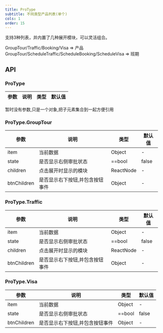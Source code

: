 ```yaml
---
title: ProType
subtitle: 不同类型产品列表(单个)
cols: 1
order: 15
---
```


支持3种列表，并内置了几种展开模块，可以灵活组合。

GroupTour/Traffic/Booking/Visa => 产品
GroupTour/ScheduleTraffic/ScheduleBooking/ScheduleVisa => 班期

## API

### ProType

参数 | 说明 | 类型 | 默认值
----|------|-----|------
暂时没有参数,只是一个对象,把子元素集合到一起方便引用

### ProType.GroupTour

参数 | 说明 | 类型 | 默认值
----|------|-----|------
item | 当前数据 | Object | -
state | 是否显示右侧审批状态 | ==bool | false
children | 点击展开时显示的模块 | ReactNode | -
btnChildren | 是否显示右下按钮,并包含按钮事件 | Object | -



### ProType.Traffic

参数 | 说明 | 类型 | 默认值
----|------|-----|------
item | 当前数据 | Object | -
state | 是否显示右侧审批状态 | ==bool | false
children | 点击展开时显示的模块 | ReactNode | -
btnChildren | 是否显示右下按钮,并包含按钮事件 | Object | -



### ProType.Visa

参数 | 说明 | 类型 | 默认值
----|------|-----|------
item | 当前数据 | Object | -
state | 是否显示右侧审批状态 | ==bool | false
btnChildren | 是否显示右下按钮,并包含按钮事件 | Object | -

